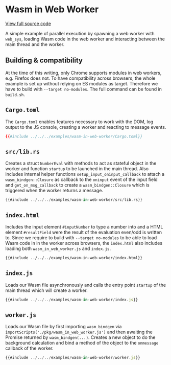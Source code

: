 # Wasm in Web Worker

[View full source code][code]

[code]: https://github.com/rustwasm/wasm-bindgen/tree/master/examples/wasm-in-web-worker

A simple example of parallel execution by spawning a web worker with `web_sys`,
loading Wasm code in the web worker and interacting between the main thread and
the worker.

## Building & compatibility

At the time of this writing, only Chrome supports modules in web workers, e.g.
Firefox does not. To have compatibility across browsers, the whole example is
set up without relying on ES modules as target. Therefore we have to build
with `--target no-modules`. The full command can be found in `build.sh`.

## `Cargo.toml`

The `Cargo.toml` enables features necessary to work with the DOM, log output to
the JS console, creating a worker and reacting to message events.

```toml
{{#include ../../../examples/wasm-in-web-worker/Cargo.toml}}
```

## `src/lib.rs`

Creates a struct `NumberEval` with methods to act as stateful object in the
worker and function `startup` to be launched in the main thread. Also includes
internal helper functions `setup_input_oninput_callback` to attach a
`wasm_bindgen::Closure` as callback to the `oninput` event of the input field
and `get_on_msg_callback` to create a `wasm_bindgen::Closure` which is triggered
when the worker returns a message.

```rust
{{#include ../../../examples/wasm-in-web-worker/src/lib.rs}}
```

## `index.html`

Includes the input element `#inputNumber` to type a number into and a HTML
element `#resultField` were the result of the evaluation even/odd is written to.
Since we require to build with `--target no-modules` to be able to load Wasm
code in in the worker across browsers, the `index.html` also includes loading
both `wasm_in_web_worker.js` and `index.js`.

```html
{{#include ../../../examples/wasm-in-web-worker/index.html}}
```

## `index.js`

Loads our Wasm file asynchronously and calls the entry point `startup` of the
main thread which will create a worker.

```js
{{#include ../../../examples/wasm-in-web-worker/index.js}}
```

## `worker.js`

Loads our Wasm file by first importing `wasm_bindgen` via
`importScripts('./pkg/wasm_in_web_worker.js')` and then awaiting the Promise
returned by `wasm_bindgen(...)`. Creates a new object to do the background
calculation and bind a method of the object to the `onmessage` callback of the
worker.

```js
{{#include ../../../examples/wasm-in-web-worker/worker.js}}
```

